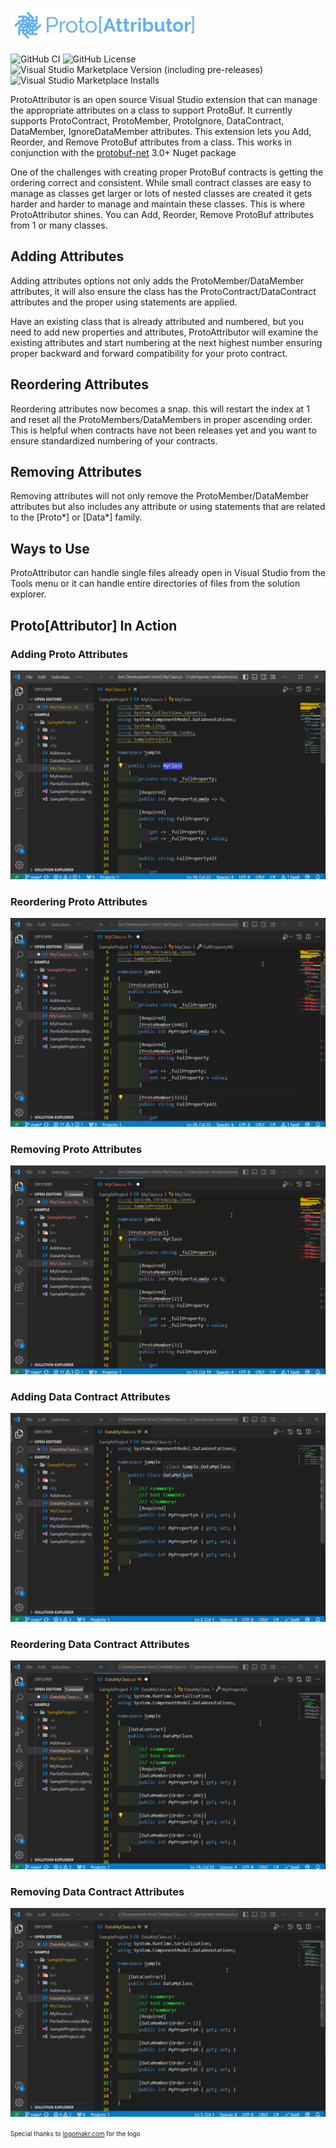 ![ProtoAttributor](https://github.com/d1820/proto-attributor/blob/main/visual-studio/ProtoAttributor/logo.png?raw=true)


![GitHub CI](https://img.shields.io/github/actions/workflow/status/d1820/proto-attributor/dotnet.yml)
![GitHub License](https://img.shields.io/github/license/d1820/proto-attributor?logo=github&logoColor=green)
![Visual Studio Marketplace Version (including pre-releases)](https://img.shields.io/visual-studio-marketplace/v/DanTurco.protoattributor-vscode)
![Visual Studio Marketplace Installs](https://img.shields.io/visual-studio-marketplace/i/DanTurco.protoattributor-vscode)


ProtoAttributor is an open source Visual Studio extension that can manage the appropriate attributes on a class to support ProtoBuf.
It currently supports ProtoContract, ProtoMember, ProtoIgnore, DataContract, DataMember, IgnoreDataMember attributes. This extension lets you Add, Reorder, and Remove ProtoBuf attributes from a class.
This works in conjunction with the [protobuf-net](https://github.com/protobuf-net/protobuf-net) 3.0+ Nuget package


One of the challenges with creating proper ProtoBuf contracts is getting the ordering correct and consistent.
While small contract classes are easy to manage as classes get larger or lots of nested classes are created it gets harder and harder to manage and maintain these classes.
This is where ProtoAttributor shines. You can Add, Reorder, Remove ProtoBuf attributes from 1 or many classes.


## Adding Attributes

Adding attributes options not only adds the ProtoMember/DataMember attributes, it will also ensure the class has the ProtoContract/DataContract attributes and the proper using statements are applied.

Have an existing class that is already attributed and numbered, but you need to add new properties and attributes, ProtoAttributor will examine the existing attributes and start numbering at the next highest number ensuring proper backward and forward compatibility for your proto contract.

## Reordering Attributes

Reordering attributes now becomes a snap. this will restart the index at 1 and reset all the ProtoMembers/DataMembers in proper ascending order.
This is helpful when contracts have not been releases yet and you want to ensure standardized numbering of your contracts.

## Removing Attributes

Removing attributes will not only remove the ProtoMember/DataMember attributes but also includes any attribute or using statements that are related to the [Proto*] or [Data*] family.

## Ways to Use

ProtoAttributor can handle single files already open in Visual Studio from the Tools menu or it can handle entire directories of files from the solution explorer.

## Proto[Attributor] In Action

### Adding Proto Attributes

![Add Proto](https://github.com/d1820/proto-attributor/blob/main/vscode/GifInstruction/add-proto.gif?raw=true)

### Reordering Proto Attributes

![Reorder Proto](https://github.com/d1820/proto-attributor/blob/main/vscode/GifInstruction/reorder-proto.gif?raw=true)

### Removing Proto Attributes

![Remove Proto](https://github.com/d1820/proto-attributor/blob/main/vscode/GifInstruction/remove-proto.gif?raw=true)

### Adding Data Contract Attributes

![Add DataContract](https://github.com/d1820/proto-attributor/blob/main/vscode/GifInstruction/add-data.gif?raw=true)

### Reordering Data Contract Attributes

![Reorder DataContract](https://github.com/d1820/proto-attributor/blob/main/vscode/GifInstruction/reorder-data.gif?raw=true)

### Removing Data Contract Attributes

![Remove DataContract](https://github.com/d1820/proto-attributor/blob/main/vscode/GifInstruction/remove-data.gif?raw=true)


<span style="font-size:10px;">
Special thanks to <a href="https://logomakr.com/">logomakr.com</a> for the logo
</span>
